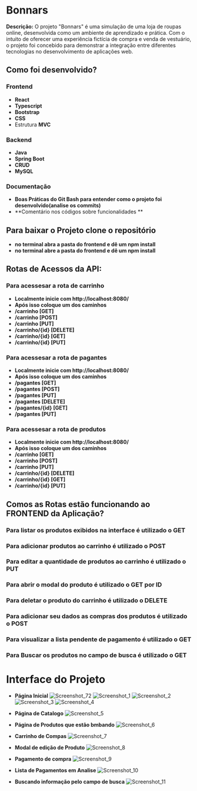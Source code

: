 # Bonnars

**Descrição:** O projeto "Bonnars" é uma simulação de uma loja de roupas online, desenvolvida como um ambiente de aprendizado e prática. Com o intuito de oferecer uma experiência fictícia de compra e venda de vestuário, o projeto foi concebido para demonstrar a integração entre diferentes tecnologias no desenvolvimento de aplicações web.

## Como foi desenvolvido?

### Frontend
- **React**
- **Typescript**
- **Bootstrap**
- **CSS**
- Estrutura **MVC**

### Backend
- **Java**
- **Spring Boot**
- **CRUD**
- **MySQL**

### Documentação
- **Boas Práticas do Git Bash para entender como o projeto foi desenvolvido(analise os commits)**
- **Comentário nos códigos sobre funcionalidades **

## Para baixar o Projeto clone o repositório
- **no terminal abra a pasta do frontend e dê um npm install**
- **no terminal abre a pasta do frontend e dê um npm install**

## Rotas de Acessos da API:

### Para acessesar a rota de carrinho
- **Localmente inicie com http://localhost:8080/**
- **Após isso coloque um dos caminhos**
- **/carrinho  [GET]**
- **/carrinho  [POST]**
- **/carrinho  [PUT]**
- **/carrinho/{id}  [DELETE]**
- **/carrinho/{id}  [GET]**
- **/carrinho/{id}  [PUT]**


### Para acessesar a rota de pagantes
- **Localmente inicie com http://localhost:8080/**
- **Após isso coloque um dos caminhos**
- **/pagantes  [GET]**
- **/pagantes  [POST]**
- **/pagantes  [PUT]**
- **/pagantes  [DELETE]**
- **/pagantes/{id}  [GET]**
- **/pagantes  [PUT]**


### Para acessesar a rota de produtos
- **Localmente inicie com http://localhost:8080/**
- **Após isso coloque um dos caminhos**
- **/carrinho  [GET]**
- **/carrinho  [POST]**
- **/carrinho  [PUT]**
- **/carrinho/{id}  [DELETE]**
- **/carrinho/{id}  [GET]**
- **/carrinho/{id}  [PUT]**


## Comos as Rotas estão funcionando ao FRONTEND da Aplicação?

### Para listar os produtos exibidos na interface é utilizado o GET
### Para adicionar produtos ao carrinho é utilizado o POST
### Para editar a quantidade de produtos ao carrinho é utilizado o PUT
### Para abrir o modal do produto é utilizado o GET por ID
### Para deletar o produto do carrinho é utilizado o DELETE
### Para adicionar seu dados as compras dos produtos é utilizado o POST
### Para visualizar a lista pendente de pagamento é utilizado o GET
### Para Buscar os produtos no campo de busca é utilizado o GET

# Interface do Projeto
- **Página Inicial**
  ![Screenshot_72](https://github.com/Samanta00/Bonnars/assets/80990432/eadd9d64-f164-4f4e-849d-e6b4e9ee6e8e)
  ![Screenshot_1](https://github.com/Samanta00/Bonnars/assets/80990432/dc55522e-908a-4282-bff6-e5ae92b44ac3)
  ![Screenshot_2](https://github.com/Samanta00/Bonnars/assets/80990432/bbd3470b-1d99-4a76-ade7-7a7a0aadd938)
  ![Screenshot_3](https://github.com/Samanta00/Bonnars/assets/80990432/1877090e-77ea-49d1-b748-3588894277ca)
  ![Screenshot_4](https://github.com/Samanta00/Bonnars/assets/80990432/75f874fa-4068-4264-99db-dca0df6acb37)

- **Página de Catalogo**
  ![Screenshot_5](https://github.com/Samanta00/Bonnars/assets/80990432/13a358b4-96d6-42d9-a92b-3c5c21fd840b)

- **Página de Produtos que estão bmbando**
  ![Screenshot_6](https://github.com/Samanta00/Bonnars/assets/80990432/d99374b4-bb5c-49ba-b5c6-ecf4885f8da3)

- **Carrinho de Compas**
  ![Screenshot_7](https://github.com/Samanta00/Bonnars/assets/80990432/ab383f4f-0532-4c11-82e2-2bcd7963d3d3)

- **Modal de edição de Produto**
  ![Screenshot_8](https://github.com/Samanta00/Bonnars/assets/80990432/2f5f7fec-1239-4207-80d9-ed9559c459ac)

- **Pagamento de compra**
  ![Screenshot_9](https://github.com/Samanta00/Bonnars/assets/80990432/23a60dec-748f-49d7-8c25-ead8cdbee418)

- **Lista de Pagamentos em Analise**
  ![Screenshot_10](https://github.com/Samanta00/Bonnars/assets/80990432/66839182-7948-4bc8-a5ee-354ab067adbc)

- **Buscando informação pelo campo de busca**
  ![Screenshot_11](https://github.com/Samanta00/Bonnars/assets/80990432/3a17e773-cd8a-46be-a15a-ffefb141c69b)










